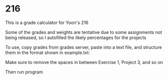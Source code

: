 # 216

This is a grade calculator for Yoon's 216

Some of the grades and weights are tentative due to some assignments not being released, so I autofilled the likely percentages for the projects

To use, copy grades from grades server, paste into a text file, and structure them in the format shown in example.txt:

Make sure to remove the spaces in between Exercise 1, Project 3, and so on

Then run program
